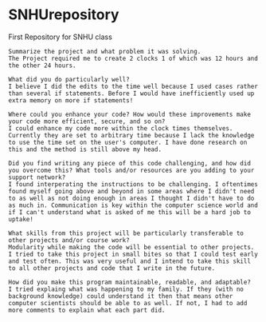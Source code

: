 # SNHUrepository
First Repository for SNHU class

    Summarize the project and what problem it was solving.
    The Project required me to create 2 clocks 1 of which was 12 hours and the other 24 hours.
    
    What did you do particularly well?
    I believe I did the edits to the time well because I used cases rather than several if statements. Before I would have inefficiently used up extra memory on more if statements!
    
    Where could you enhance your code? How would these improvements make your code more efficient, secure, and so on?
    I could enhance my code more within the clock times themselves. Currently they are set to arbitrary time because I lack the knowledge to use the time set on the user's computer. I have done research on this and the method is still above my head.
    
    Did you find writing any piece of this code challenging, and how did you overcome this? What tools and/or resources are you adding to your support network?
    I found interperating the instructions to be challenging. I oftentimes found myself going above and beyond in some areas where I didn't need to as well as not doing enough in areas I thought I didn't have to do as much in. Communication is key within the computer science world and if I can't understand what is asked of me this will be a hard job to uptake!
    
    What skills from this project will be particularly transferable to other projects and/or course work?
    Modularity while making the code will be essential to other projects. I tried to take this project in small bites so that I could test early and test often. This was very useful and I intend to take this skill to all other projects and code that I write in the future.
    
    How did you make this program maintainable, readable, and adaptable?
    I tried explaing what was happening to my family. If they (with no background knowledge) could understand it then that means other computer scientists should be able to as well. If not, I had to add more comments to explain what each part did.
